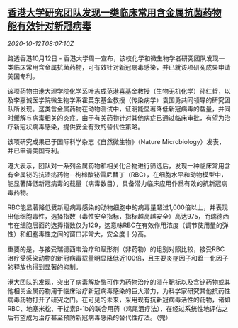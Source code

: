 <!--1602490995000-->
[香港大学研究团队发现一类临床常用含金属抗菌药物 能有效针对新冠病毒](https://cn.reuters.com/article/hku-covid-medicine-1012-idCNKBS26X0VE)
------

<div><i>2020-10-12T08:07:10Z</i></div><p>路透香港10月12日 - 香港大学周一宣布，该校化学和微生物学者研究团队发现一类临床常用含金属抗菌药物，可有效针对新冠病毒感染，并已就该项研究成果申请美国专利。</p><p>该项药物由港大理学院化学系叶志成范港喜基金教授（生物无机化学）孙红哲，以及李嘉诚医学院微生物学系霍英东基金教授（传染病学）袁国勇共同领导的研究团队所发现。这类含金属药物在动物测试中，证明能显著降低新冠病毒的载量，并同时缓解与病毒相关的炎症。由于有关药物针对其他病症已通过临床审批，有望为治疗新冠状病毒感染，提供安全有效的替代性策略。</p><p>该项研究成果已于国际科学杂志《自然微生物》（Nature Microbiology）发表，并已申请美国专利。</p><p>港大表示，团队对一系列金属药物和相关化合物进行筛选后，发现一种临床常用含有金属铋的抗溃疡药物--枸橼酸铋雷尼替丁（RBC），在细胞水平和动物模型中，能显著降低新冠病毒的载量（病毒数目），具备潜力临床应用作爲有效的抗新冠病毒药物。</p><p>RBC能显著降低受新冠病毒感染的动物细胞中的病毒量超过1,000倍以上，并表现出低细胞毒性，选择指数（毒性安全指标，指标越高越安全）高达975，而瑞德西韦在细胞层面的选择指数仅为129，这意味RBC在有效作用浓度（调节使用量的弹性）和细胞毒性之间的窗口非常大，安全度十分高。</p><p>重要的是，与接受瑞德西韦治疗和赋形剂（非药物）的组别对照比较，接受RBC治疗受感染动物的新冠病毒载量明显降低近100倍，且主要炎症因子和趋一化因子的释放也得到显著的抑制。</p><p>港大团队的发现，突出了病毒解旋酶可作为药物治疗的潜在靶标以及含铋药物或其他相关金属药物用于临床治疗新冠病毒感染的巨大潜力，为科学家研究其他抗药性病毒药物打开了研究之门。在可见的未来，采用现有抗新冠病毒活性的药物，诸如RBC、地塞米松、干扰素β-1b的联合用药（鸡尾酒疗法），在经过系统性地评估之后有望成为治疗甚至预防新冠病毒感染的替代性疗法。（完）</p>
